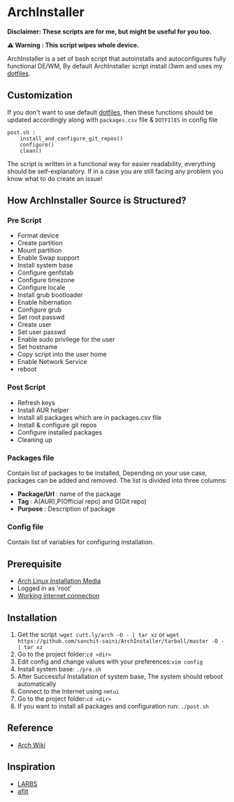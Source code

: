 # ArchInstaller
**Disclaimer: These scripts are for me, but might be useful for you too.**

**⚠ Warning  : This script wipes whole device.**


ArchInstaller is a set of bash script that autoinstalls and autoconfigures fully functional DE/WM, By default ArchInstaller script install i3wm and uses my [dotfiles](https://github.com/sanchit-saini/dotfiles).

## Customization
If you don't want to use default [dotfiles](https://github.com/sanchit-saini/dotfiles), then these functions should be updated accordingly along with `packages.csv` file & `DOTFIlES` in config file
```
post.sh :
    install_and_configure_git_repos()
    configure()
    clean()
```
The script is written in a functional way for easier readability, everything should be self-explanatory.
If in a case you are still facing any problem you know what to do create an issue!

## How ArchInstaller Source is Structured?
### Pre Script
  - Format device 
  - Create partition
  - Mount partition
  - Enable Swap support
  - Install system base
  - Configure genfstab
  - Configure timezone
  - Configure locale
  - Install grub bootloader
  - Enable hibernation
  - Configure grub
  - Set root passwd
  - Create user
  - Set user passwd
  - Enable sudo privilege for the user
  - Set hostname
  - Copy script into the user home
  - Enable Network Service
  - reboot

### Post Script
  - Refresh keys
  - Install AUR helper
  - Install all packages which are in packages.csv file 
  - Install & configure git repos
  - Configure installed packages
  - Cleaning up

### Packages file
Contain list of packages to be installed, Depending on your use case, packages can be added and removed.
The list is divided into three columns:
- **Package/Url** : name of the package
- **Tag** : A(AUR),P(Official repo) and G(Git repo)
- **Purpose** : Description of package


### Config file
Contain list of variables for configuring installation.

## Prerequisite
- [Arch Linux Installation Media](https://www.archlinux.org/download/)
- Logged in as 'root'
- [Working internet connection](https://wiki.archlinux.org/index.php/Installation_guide#Connect_to_the_internet)

## Installation
1. Get the script :```wget cutt.ly/arch -O - | tar xz``` or ```wget https://github.com/sanchit-saini/ArchInstaller/tarball/master -O - | tar xz```
2. Go to the project folder:```cd <dir>```
3. Edit config and change values with your preferences:```vim config```
4. Install system base: ```./pre.sh```
5. After Successful Installation of system base, The system should reboot automatically
6. Connect to the Internet using ```nmtui```
7. Go to the project folder:```cd <dir>```
8. If you want to install all packages and configuration run: ```./post.sh```

## Reference 
- [Arch Wiki](https://wiki.archlinux.org/)

## Inspiration
- [LARBS](https://github.com/LukeSmithxyz/LARBS)
- [aflit](https://github.com/awalgarg/aflit)